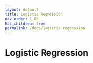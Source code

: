 ```yaml
---
layout: default
title: Logistic Regression
nav_order: 1-08
has_children: true
permalink: /docs/logistic-regression
---
```


# Logistic Regression

